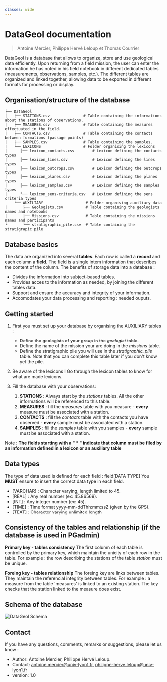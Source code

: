 ```yaml
---
classes: wide
---
```


DataGeol documentation
======================
> Antoine Mercier, Philippe Hervé Leloup et Thomas Courrier

DataGeol is a database that allows to organize, store and use geological data efficiently. Upon returning from a field mission, the user can enter the information he has noted in his field notebook in different dedicated tables (measurements, observations, samples, etc.). The different tables are organized and linked together, allowing data to be exported in different formats for processing or display.

Organisation/structure of the database
--------------------------------------

```
├── DataGeol
|   ├── STATIONS.csv               # Table containing the informations about the stations of observations.
|   ├── MEASURES.csv               # Table containing the measures effectuated in the field.
|   ├── CONTACTS.csv         	   # Table containing the contacts between formations (passage points)
|   ├── SAMPLES.csv         	   # Table containing the samples.
|   └── LEXICONS                   # Folder organising the lexicons
|      ├── lexicon_contacts.csv        # Lexicon defining the contacts types
|      ├── lexicon_lines.csv           # Lexicon defining the lines types
|      ├── lexicon_outcrops.csv        # Lexicon defining the outcrops types
|      ├── lexicon_planes.csv          # Lexicon defining the planes types
|      ├── lexicon_samples.csv         # Lexicon defining the samples types
|      └── lexicon_sens-criteria.csv   # Lexicon defining the sens criteria types
	└── AUXILIARY            		# Folder organising auxiliary data
|   	├── Geologists.csv          # Table containing the geologists names and notebooks
|   	├── Missions.csv            # Table containing the missions names and participants
└   	└── stratigraphic_pile.csv  # Table containing the stratigrapic pile
```

Database basics
----------------

The data are organized into several **tables**. Each row is called a **record** and each column a **field**. The field is a single intem information that describes the content of the column.
The benefits of storage data into a database : 

* Divides the information into subject-based tables. 
* Provides acces to the information as needed, by joining the different tables data. 
* Support and ensure the accuracy and integrity of your information.
* Accomodates your data processing and reporting : needed ouputs. 

Getting started
---------------

1. First you must set up your database by organising the AUXILIARY tables : 
	- Define the geologists of your group in the *geologist* table.
	- Define the name of the mission your are doing in the *missions* table.
	- Define the stratigraphic pile you will use in the *stratigraphic_pile* table. Note that you can complete this table later if you don't know yet the pile. 

2. Be aware of the lexicons ! Go through the lexicon tables to know for what are made lexicons. 

3. Fill the database with your observations: 
	1. **STATIONS** : Always start by the *stations* tables. All the other informations will be referenced to this table. 
	2. **MEASURES** : fill the *measures* table with you measure - **every** measure must be associated with a station. 
	3. **CONTACTS** : fill the *contacts* table with the contacts you have observed - **every** sample must be associated with a station. 
	4. **SAMPLES** : fill the *samples* table with you samples - **every** sample must be associated with a station. 

Note : **The fields starting with a " * " indicate that column must be filed by an information defined in a lexicon or an auxiliary table**

Data types
---------

The type of data used is defined for each field : field[DATA TYPE]
You **MUST** ensure to insert the correct data type in each field.

- [VARCHAR] : Character varying, length limited to 45.
- [REAL] : Any real number (ex: 45.86569).
- [INT] : Any integer number (ex: 45).
- [TIME] : Time format yyyy-mm-ddThh:mm:ssZ (given by the GPS).
- [TEXT] : Character varying unlimited length

Consistency of the tables and relationship (if the database is used in PGadmin)
------------------------------------------

**Primary key - tables consistency**
The first column of each table is controlled by the primary key, which maintain the unicity of each row in the table. For example : the row describing the stations of the table *station* must be unique. 

**Foreing key - tables relationship**
The foreing key are links between tables. They maintain the referencial integrity between tables. 
For example : a measure from the table 'measures' is linked to an existing station. The key checks that the station linked to the measure does exist. 

Schema of the database
----------------------

![DataGeol Schema](DataGeol.png "DataGeol")

Contact
----------

If you have any questions, comments,  remarks or suggestions, please let us know : 

- Author:	Antoine Mercier, Philippe Hervé Leloup. 
- Contact:	antoine.mercier@univ-lyon1.fr, philippe-herve.leloup@univ-lyon1.fr
- version:	1.0
